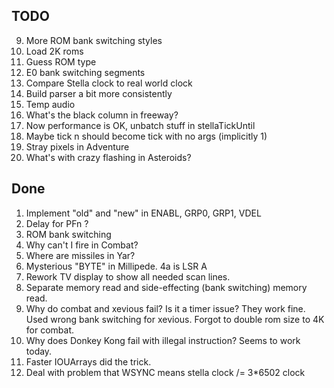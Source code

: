 TODO
----

9. More ROM bank switching styles
13. Load 2K roms
14. Guess ROM type
15. E0 bank switching segments
16. Compare Stella clock to real world clock
17. Build parser a bit more consistently
18. Temp audio
19. What's the black column in freeway?
20. Now performance is OK, unbatch stuff in stellaTickUntil
21. Maybe tick n should become tick with no args (implicitly 1)
22. Stray pixels in Adventure
23. What's with crazy flashing in Asteroids?

Done
----

1. Implement "old" and "new" in ENABL, GRP0, GRP1, VDEL
2. Delay for PFn ?
3. ROM bank switching
5. Why can't I fire in Combat?
4. Where are missiles in Yar?
10. Mysterious "BYTE" in Millipede. 4a is LSR A
12. Rework TV display to show all needed scan lines.
11. Separate memory read and side-effecting (bank switching) memory read.
17. Why do combat and xevious fail? Is it a timer issue?
    They work fine.
    Used wrong bank switching for xevious.
    Forgot to double rom size to 4K for combat.
8. Why does Donkey Kong fail with illegal instruction?
    Seems to work today.
6. Faster
    IOUArrays did the trick.
7. Deal with problem that WSYNC means stella clock /= 3*6502 clock
